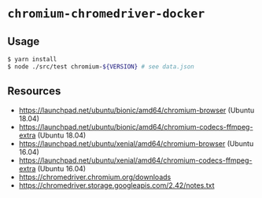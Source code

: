 # `chromium-chromedriver-docker`

## Usage

```sh
$ yarn install
$ node ./src/test chromium-${VERSION} # see data.json
```

## Resources

- https://launchpad.net/ubuntu/bionic/amd64/chromium-browser (Ubuntu 18.04)
- https://launchpad.net/ubuntu/bionic/amd64/chromium-codecs-ffmpeg-extra (Ubuntu 18.04)
- https://launchpad.net/ubuntu/xenial/amd64/chromium-browser (Ubuntu 16.04)
- https://launchpad.net/ubuntu/xenial/amd64/chromium-codecs-ffmpeg-extra (Ubuntu 16.04)
- https://chromedriver.chromium.org/downloads
- https://chromedriver.storage.googleapis.com/2.42/notes.txt
